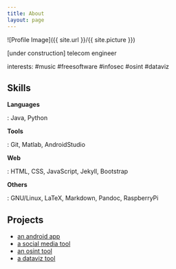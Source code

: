 ```yaml
---
title: About
layout: page
---
```

![Profile Image]({{ site.url }}/{{ site.picture }})

<p>[under construction] telecom engineer</p>

<p>interests: #music #freesoftware #infosec #osint #dataviz</p>

<h2>Skills</h2>

**Languages**  

:    Java, Python

**Tools**  

:    Git, Matlab, AndroidStudio

**Web**  

:    HTML, CSS, JavaScript, Jekyll, Bootstrap

**Others**  

:    GNU/Linux, LaTeX, Markdown, Pandoc, RaspberryPi

<h2>Projects</h2>

* [an android app](#)
* [a social media tool](#)
* [an osint tool](#)
* [a dataviz tool](#)
